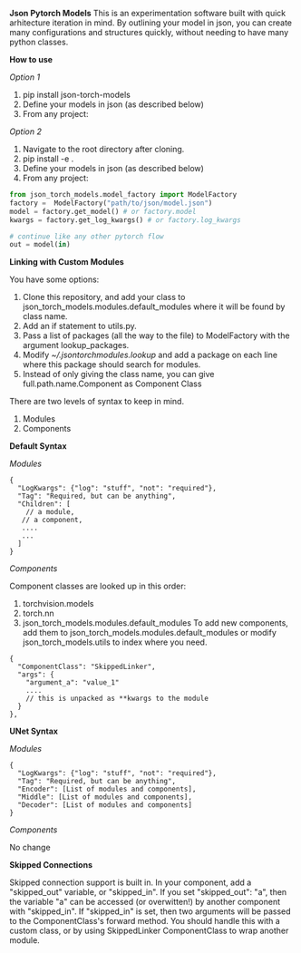**Json Pytorch Models**
This is an experimentation software built with quick arhitecture iteration in mind.
By outlining your model in json, you can create many configurations and structures quickly, without needing to have many python classes.

**How to use**

*Option 1*

1. pip install json-torch-models
2. Define your models in json (as described below)
3. From any project:

*Option 2*

1. Navigate to the root directory after cloning.
3. pip install -e .
4. Define your models in json (as described below)
5. From any project:

```py
from json_torch_models.model_factory import ModelFactory
factory =  ModelFactory("path/to/json/model.json")
model = factory.get_model() # or factory.model
kwargs = factory.get_log_kwargs() # or factory.log_kwargs

# continue like any other pytorch flow
out = model(in)
```
**Linking with Custom Modules**

You have some options:
1. Clone this repository, and add your class to json_torch_models.modules.default_modules where it will be found by class name.
2. Add an if statement to utils.py.
3. Pass a list of packages (all the way to the file) to ModelFactory with the argument lookup_packages.
4. Modify _~/.jsontorchmodules.lookup_ and add a package on each line where this package should search for modules.
5. Instead of only giving the class name, you can give full.path.name.Component as Component Class

There are two levels of syntax to keep in mind.
1. Modules
3. Components
   
**Default Syntax**

*Modules*
```
{
  "LogKwargs": {"log": "stuff", "not": "required"},
  "Tag": "Required, but can be anything",
  "Children": [
    // a module,
   // a component,
   ....
   ...
  ]
}
```
*Components*

Component classes are looked up in this order:
1. torchvision.models
2. torch.nn
3. json_torch_models.modules.default_modules
To add new components, add them to json_torch_models.modules.default_modules or modify json_torch_models.utils to index where you need.
```
{
  "ComponentClass": "SkippedLinker",
  "args": {
    "argument_a": "value_1"
    ....
    // this is unpacked as **kwargs to the module
  }
},
```

**UNet Syntax**

*Modules*
```
{
  "LogKwargs": {"log": "stuff", "not": "required"},
  "Tag": "Required, but can be anything",
  "Encoder": [List of modules and components],
  "Middle": [List of modules and components],
  "Decoder": [List of modules and components]
}
```
*Components*

No change

**Skipped Connections**

Skipped connection support is built in. In your component, add a "skipped_out" variable, or "skipped_in".
If you set "skipped_out": "a", then the variable "a" can be accessed (or overwitten!) by another component with "skipped_in".
If "skipped_in" is set, then two arguments will be passed to the ComponentClass's forward method. You should handle this with a custom class, or by using SkippedLinker
ComponentClass to wrap another module.

